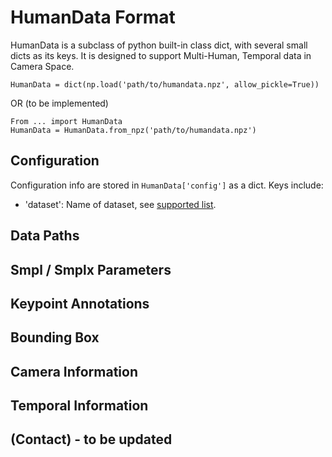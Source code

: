 # HumanData Format

HumanData is a subclass of python built-in class dict, with several small dicts as its keys. It is designed to support Multi-Human, Temporal data in Camera Space.

```
HumanData = dict(np.load('path/to/humandata.npz', allow_pickle=True))
```
OR (to be implemented)
```
From ... import HumanData
HumanData = HumanData.from_npz('path/to/humandata.npz')
```

## Configuration

Configuration info are stored in `HumanData['config']` as a dict. Keys include:

- 'dataset': Name of dataset, see [supported list](/converter/supported_dataset.md).







  


## Data Paths

## Smpl / Smplx Parameters

## Keypoint Annotations

## Bounding Box

## Camera Information

## Temporal Information

## (Contact) - to be updated